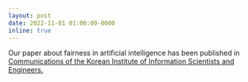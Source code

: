 ```yaml
---
layout: post
date: 2022-11-01 01:00:00-0000
inline: true
---
```


Our paper about fairness in artificial intelligence has been published
in <a href="https://www.dbpia.co.kr/journal/voisDetail?voisId=VOIS00697449">Communications of the Korean Institute of Information Scientists and Engineers.
